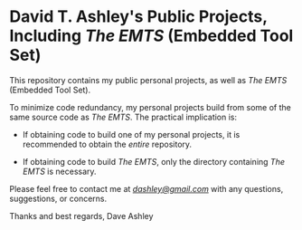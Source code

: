 # David T. Ashley's Public Projects, Including *The EMTS* (Embedded Tool Set)

This repository contains my public personal projects, as well as *The EMTS*
(Embedded Tool Set).

To minimize code redundancy, my personal projects build from some of the same
source code as *The EMTS*.  The practical implication is:

* If obtaining code to build one of my personal projects, it is
  recommended to obtain the *entire* repository.

* If obtaining code to build *The EMTS*, only the directory containing
  *The EMTS* is necessary.

Please feel free to contact me at *dashley@gmail.com* with any questions,
suggestions, or concerns.

Thanks and best regards,
Dave Ashley
